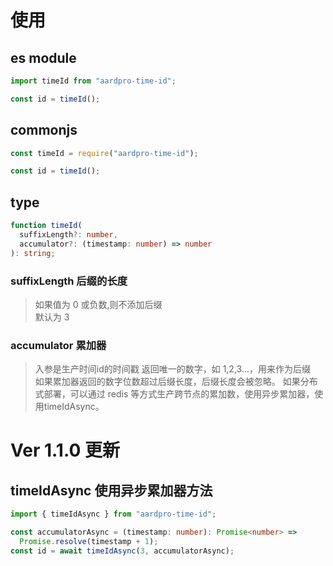 # 使用

## es module

```js
import timeId from "aardpro-time-id";

const id = timeId();
```

## commonjs

```js
const timeId = require("aardpro-time-id");

const id = timeId();
```

## type

```ts
function timeId(
  suffixLength?: number,
  accumulator?: (timestamp: number) => number
): string;
```

### suffixLength 后缀的长度

> 如果值为 0 或负数,则不添加后缀  
> 默认为 3    

### accumulator 累加器

> 入参是生产时间id的时间戳
> 返回唯一的数字，如 1,2,3...，用来作为后缀  
> 如果累加器返回的数字位数超过后缀长度，后缀长度会被忽略。
> 如果分布式部署，可以通过 redis 等方式生产跨节点的累加数，使用异步累加器，使用timeIdAsync。

# Ver 1.1.0 更新

## timeIdAsync 使用异步累加器方法

```ts
import { timeIdAsync } from "aardpro-time-id";

const accumulatorAsync = (timestamp: number): Promise<number> =>
  Promise.resolve(timestamp + 1);
const id = await timeIdAsync(3, accumulatorAsync);
```
